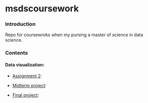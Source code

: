 # msdscoursework

### Introduction

Repo for coursewroks when my pursing a master of science in data science.

### Contents

#### Data visualization:

* [Assignment 2](data_viz/assignment2/):

* [Midterm project](data_viz/midterm/):

* [Final project](data_viz/final/):